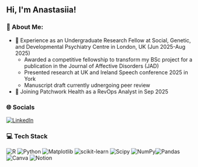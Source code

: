 ## Hi, I'm Anastasiia!

### 💫 About Me:
- 🔬 Experience as an Undergraduate Research Fellow at Social, Genetic, and Developmental Psychiatry Centre in London, UK (Jun 2025-Aug 2025)
  - Awarded a competitive fellowship to transform my BSc project for a publication in the Journal of Affective Disorders (JAD)
  - Presented research at UK and Ireland Speech conference 2025 in York
  - Manuscript draft currently udnergoing peer review
- 🤩 Joining Patchwork Health as a RevOps Analyst in Sep 2025



### 🌐 Socials
[![LinkedIn](https://img.shields.io/badge/LinkedIn-%230077B5.svg?logo=linkedin&logoColor=white)](https://linkedin.com/in/anastasiia-tokareva/)

### 💻 Tech Stack
![R](https://img.shields.io/badge/r-%23276DC3.svg?style=for-the-badge&logo=r&logoColor=white) ![Python](https://img.shields.io/badge/python-3670A0?style=for-the-badge&logo=python&logoColor=ffdd54) ![Matplotlib](https://img.shields.io/badge/Matplotlib-%23ffffff.svg?style=for-the-badge&logo=Matplotlib&logoColor=black) ![scikit-learn](https://img.shields.io/badge/scikit--learn-%23F7931E.svg?style=for-the-badge&logo=scikit-learn&logoColor=white) ![Scipy](https://img.shields.io/badge/SciPy-%230C55A5.svg?style=for-the-badge&logo=scipy&logoColor=%white) ![NumPy](https://img.shields.io/badge/numpy-%23013243.svg?style=for-the-badge&logo=numpy&logoColor=white)![Pandas](https://img.shields.io/badge/pandas-%23150458.svg?style=for-the-badge&logo=pandas&logoColor=white) ![Canva](https://img.shields.io/badge/Canva-%2300C4CC.svg?style=for-the-badge&logo=Canva&logoColor=white) ![Notion](https://img.shields.io/badge/Notion-%23000000.svg?style=for-the-badge&logo=notion&logoColor=white)
